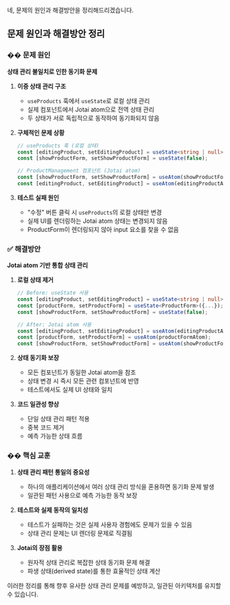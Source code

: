 네, 문제의 원인과 해결방안을 정리해드리겠습니다.

## 문제 원인과 해결방안 정리

### �� **문제 원인**

**상태 관리 불일치로 인한 동기화 문제**

1. **이중 상태 관리 구조**
   - `useProducts` 훅에서 `useState`로 로컬 상태 관리
   - 실제 컴포넌트에서 Jotai atom으로 전역 상태 관리
   - 두 상태가 서로 독립적으로 동작하여 동기화되지 않음

2. **구체적인 문제 상황**
   ```typescript
   // useProducts 훅 (로컬 상태)
   const [editingProduct, setEditingProduct] = useState<string | null>(null);
   const [showProductForm, setShowProductForm] = useState(false);
   
   // ProductManagement 컴포넌트 (Jotai atom)
   const [showProductForm, setShowProductForm] = useAtom(showProductFormAtom);
   const [editingProduct, setEditingProduct] = useAtom(editingProductAtom);
   ```

3. **테스트 실패 원인**
   - "수정" 버튼 클릭 시 `useProducts`의 로컬 상태만 변경
   - 실제 UI를 렌더링하는 Jotai atom 상태는 변경되지 않음
   - ProductForm이 렌더링되지 않아 input 요소를 찾을 수 없음

### ✅ **해결방안**

**Jotai atom 기반 통합 상태 관리**

1. **로컬 상태 제거**
   ```typescript
   // Before: useState 사용
   const [editingProduct, setEditingProduct] = useState<string | null>(null);
   const [productForm, setProductForm] = useState<ProductForm>({...});
   const [showProductForm, setShowProductForm] = useState(false);
   
   // After: Jotai atom 사용
   const [editingProduct, setEditingProduct] = useAtom(editingProductAtom);
   const [productForm, setProductForm] = useAtom(productFormAtom);
   const [showProductForm, setShowProductForm] = useAtom(showProductFormAtom);
   ```

2. **상태 동기화 보장**
   - 모든 컴포넌트가 동일한 Jotai atom을 참조
   - 상태 변경 시 즉시 모든 관련 컴포넌트에 반영
   - 테스트에서도 실제 UI 상태와 일치

3. **코드 일관성 향상**
   - 단일 상태 관리 패턴 적용
   - 중복 코드 제거
   - 예측 가능한 상태 흐름

### �� **핵심 교훈**

1. **상태 관리 패턴 통일의 중요성**
   - 하나의 애플리케이션에서 여러 상태 관리 방식을 혼용하면 동기화 문제 발생
   - 일관된 패턴 사용으로 예측 가능한 동작 보장

2. **테스트와 실제 동작의 일치성**
   - 테스트가 실패하는 것은 실제 사용자 경험에도 문제가 있을 수 있음
   - 상태 관리 문제는 UI 렌더링 문제로 직결됨

3. **Jotai의 장점 활용**
   - 원자적 상태 관리로 복잡한 상태 동기화 문제 해결
   - 파생 상태(derived state)를 통한 효율적인 상태 계산

이러한 정리를 통해 향후 유사한 상태 관리 문제를 예방하고, 일관된 아키텍처를 유지할 수 있습니다.